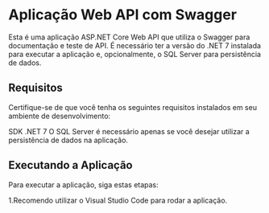 # Aplicação Web API com Swagger
Esta é uma aplicação ASP.NET Core Web API que utiliza o Swagger para documentação e teste de API. É necessário ter a versão do .NET 7 instalada para executar a aplicação e, opcionalmente, o SQL Server para persistência de dados.

## Requisitos
Certifique-se de que você tenha os seguintes requisitos instalados em seu ambiente de desenvolvimento:

SDK .NET 7
O SQL Server é necessário apenas se você desejar utilizar a persistência de dados na aplicação.

## Executando a Aplicação
Para executar a aplicação, siga estas etapas:

1.Recomendo utilizar o Visual Studio Code para rodar a aplicação.
